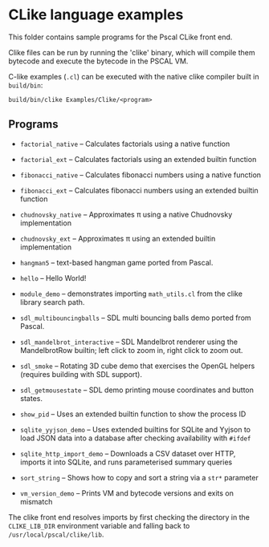 # CLike language examples

This folder contains sample programs for the Pscal CLike front end.

Clike files can be run by running the 'clike' binary, which will compile them 
bytecode and execute the bytecode in the PSCAL VM.

C-like examples (`.cl`) can be executed with the native clike compiler built in
`build/bin`:

```
build/bin/clike Examples/Clike/<program>
```

## Programs
- `factorial_native` – Calculates factorials using a native function
- `factorial_ext` – Calculates factorials using an extended builtin function
- `fibonacci_native` – Calculates fibonacci numbers using a native function
- `fibonacci_ext` – Calculates fibonacci numbers using an extended builtin function
- `chudnovsky_native` – Approximates π using a native Chudnovsky implementation
- `chudnovsky_ext` – Approximates π using an extended builtin implementation

- `hangman5` – text-based hangman game ported from Pascal.
- `hello` – Hello World!
- `module_demo` – demonstrates importing `math_utils.cl` from the clike
   library search path.
- `sdl_multibouncingballs` – SDL multi bouncing balls demo ported from Pascal.
- `sdl_mandelbrot_interactive` – SDL Mandelbrot renderer using the MandelbrotRow builtin; left click to zoom in, right click to zoom out.
- `sdl_smoke` – Rotating 3D cube demo that exercises the OpenGL helpers (requires building with SDL support).
- `sdl_getmousestate` – SDL demo printing mouse coordinates and button states.
- `show_pid` – Uses an extended builtin function to show the process ID
- `sqlite_yyjson_demo` – Uses extended builtins for SQLite and Yyjson to load
   JSON data into a database after checking availability with `#ifdef`
- `sqlite_http_import_demo` – Downloads a CSV dataset over HTTP, imports it
   into SQLite, and runs parameterised summary queries
- `sort_string` – Shows how to copy and sort a string via a `str*` parameter
- `vm_version_demo` – Prints VM and bytecode versions and exits on mismatch

The clike front end resolves imports by first checking the directory in the
`CLIKE_LIB_DIR` environment variable and falling back to
`/usr/local/pscal/clike/lib`.
